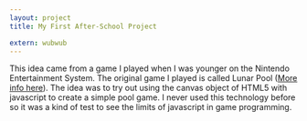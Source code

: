 ```yaml
---
layout: project
title: My First After-School Project

extern: wubwub
---
```


This idea came from a game I played when I was younger on the Nintendo Entertainment System. The original game I played is called Lunar Pool ([More info here](http://en.wikipedia.org/wiki/Lunar_Pool)). The idea was to try out using the canvas object of HTML5 with javascript to create a simple pool game. I never used this technology before so it was a kind of test to see the limits of javascript in game programming.
